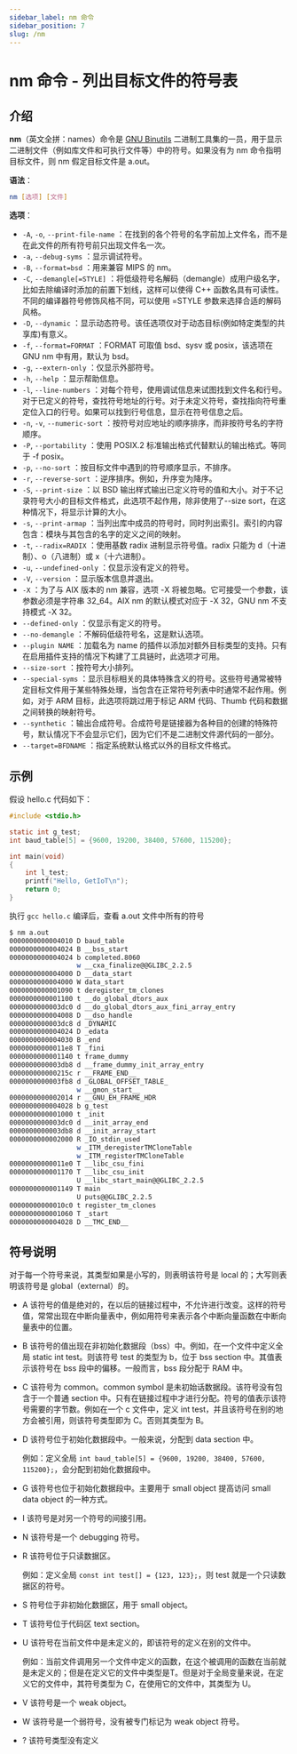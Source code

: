 ```yaml
---
sidebar_label: nm 命令
sidebar_position: 7
slug: /nm
---
```


# nm 命令 - 列出目标文件的符号表



## 介绍

**nm**（英文全拼：names）命令是 [GNU Binutils](https://www.gnu.org/software/binutils/) 二进制工具集的一员，用于显示二进制文件（例如库文件和可执行文件等）中的符号。如果没有为 nm 命令指明目标文件，则 nm 假定目标文件是 a.out。

**语法**：

```bash
nm [选项] [文件]
```

**选项**：

- `-A`, `-o`, `--print-file-name` ：在找到的各个符号的名字前加上文件名，而不是在此文件的所有符号前只出现文件名一次。
- `-a`, `--debug-syms` ：显示调试符号。
- `-B`, `--format=bsd` ：用来兼容 MIPS 的 nm。
- `-C`, `--demangle[=STYLE]` ：将低级符号名解码（demangle）成用户级名字，比如去除编译时添加的前置下划线，这样可以使得 C++ 函数名具有可读性。不同的编译器符号修饰风格不同，可以使用 =STYLE 参数来选择合适的解码风格。
- `-D`, `--dynamic` ：显示动态符号。该任选项仅对于动态目标(例如特定类型的共享库)有意义。
- `-f`, `--format=FORMAT` ：FORMAT 可取值 bsd、sysv 或 posix，该选项在 GNU nm 中有用，默认为 bsd。
- `-g`, `--extern-only` ：仅显示外部符号。
- `-h`, `--help` ：显示帮助信息。
- `-l`, `--line-numbers` ：对每个符号，使用调试信息来试图找到文件名和行号。对于已定义的符号，查找符号地址的行号。对于未定义符号，查找指向符号重定位入口的行号。如果可以找到行号信息，显示在符号信息之后。
- `-n`, `-v`, `--numeric-sort` ：按符号对应地址的顺序排序，而非按符号名的字符顺序。
- `-P`, `--portability` ：使用 POSIX.2 标准输出格式代替默认的输出格式。等同于 -f posix。
- `-p`, `--no-sort` ：按目标文件中遇到的符号顺序显示，不排序。
- `-r`, `--reverse-sort` ：逆序排序。例如，升序变为降序。
- `-S`, `--print-size` ：以 BSD 输出样式输出已定义符号的值和大小。对于不记录符号大小的目标文件格式，此选项不起作用，除非使用了--size sort，在这种情况下，将显示计算的大小。
- `-s`, `--print-armap` ：当列出库中成员的符号时，同时列出索引。索引的内容包含：模块与其包含的名字的定义之间的映射。
- `-t`, `--radix=RADIX` ：使用基数 radix 进制显示符号值。radix 只能为 d（十进制）、o（八进制）或 x（十六进制）。
- `-u`, `--undefined-only` ：仅显示没有定义的符号。
- `-V`, `--version` ：显示版本信息并退出。
- `-X` ：为了与 AIX 版本的 nm 兼容，选项 -X 将被忽略。它可接受一个参数，该参数必须是字符串 32_64。AIX nm 的默认模式对应于 -X 32，GNU nm 不支持模式 -X 32。
- `--defined-only` ：仅显示有定义的符号。
- `--no-demangle` ：不解码低级符号名，这是默认选项。
- `--plugin NAME` ：加载名为 name 的插件以添加对额外目标类型的支持。只有在启用插件支持的情况下构建了工具链时，此选项才可用。
- `--size-sort` ：按符号大小排列。
- `--special-syms` ：显示目标相关的具体特殊含义的符号。这些符号通常被特定目标文件用于某些特殊处理，当包含在正常符号列表中时通常不起作用。例如，对于 ARM 目标，此选项将跳过用于标记 ARM 代码、Thumb 代码和数据之间转换的映射符号。
- `--synthetic` ：输出合成符号。合成符号是链接器为各种目的创建的特殊符号，默认情况下不会显示它们，因为它们不是二进制文件源代码的一部分。
- `--target=BFDNAME` ：指定系统默认格式以外的目标文件格式。



## 示例

假设 hello.c 代码如下：

```c
#include <stdio.h>

static int g_test;
int baud_table[5] = {9600, 19200, 38400, 57600, 115200};

int main(void)
{
    int l_test;
    printf("Hello, GetIoT\n");
    return 0;
}
```

执行 `gcc hello.c` 编译后，查看 a.out 文件中所有的符号

```bash
$ nm a.out 
0000000000004010 D baud_table
0000000000004024 B __bss_start
0000000000004024 b completed.8060
                 w __cxa_finalize@@GLIBC_2.2.5
0000000000004000 D __data_start
0000000000004000 W data_start
0000000000001090 t deregister_tm_clones
0000000000001100 t __do_global_dtors_aux
0000000000003dc0 d __do_global_dtors_aux_fini_array_entry
0000000000004008 D __dso_handle
0000000000003dc8 d _DYNAMIC
0000000000004024 D _edata
0000000000004030 B _end
00000000000011e8 T _fini
0000000000001140 t frame_dummy
0000000000003db8 d __frame_dummy_init_array_entry
000000000000215c r __FRAME_END__
0000000000003fb8 d _GLOBAL_OFFSET_TABLE_
                 w __gmon_start__
0000000000002014 r __GNU_EH_FRAME_HDR
0000000000004028 b g_test
0000000000001000 t _init
0000000000003dc0 d __init_array_end
0000000000003db8 d __init_array_start
0000000000002000 R _IO_stdin_used
                 w _ITM_deregisterTMCloneTable
                 w _ITM_registerTMCloneTable
00000000000011e0 T __libc_csu_fini
0000000000001170 T __libc_csu_init
                 U __libc_start_main@@GLIBC_2.2.5
0000000000001149 T main
                 U puts@@GLIBC_2.2.5
00000000000010c0 t register_tm_clones
0000000000001060 T _start
0000000000004028 D __TMC_END__
```



## 符号说明

对于每一个符号来说，其类型如果是小写的，则表明该符号是 local 的；大写则表明该符号是 global（external）的。

- A 该符号的值是绝对的，在以后的链接过程中，不允许进行改变。这样的符号值，常常出现在中断向量表中，例如用符号来表示各个中断向量函数在中断向量表中的位置。

- B 该符号的值出现在非初始化数据段（bss）中。例如，在一个文件中定义全局 static int test。则该符号 test 的类型为 b，位于 bss section 中。其值表示该符号在 bss 段中的偏移。一般而言，bss 段分配于 RAM 中。

- C 该符号为 common。common symbol 是未初始话数据段。该符号没有包含于一个普通 section 中。只有在链接过程中才进行分配。符号的值表示该符号需要的字节数。例如在一个 c 文件中，定义 int test，并且该符号在别的地方会被引用，则该符号类型即为 C。否则其类型为 B。

- D 该符号位于初始化数据段中。一般来说，分配到 data section 中。

  例如：定义全局 `int baud_table[5] = {9600, 19200, 38400, 57600, 115200};`，会分配到初始化数据段中。

- G 该符号也位于初始化数据段中。主要用于 small object 提高访问 small data object 的一种方式。

- I 该符号是对另一个符号的间接引用。

- N 该符号是一个 debugging 符号。

- R 该符号位于只读数据区。

  例如：定义全局 `const int test[] = {123, 123};`，则 test 就是一个只读数据区的符号。

- S 符号位于非初始化数据区，用于 small object。

- T 该符号位于代码区 text section。

- U 该符号在当前文件中是未定义的，即该符号的定义在别的文件中。

  例如：当前文件调用另一个文件中定义的函数，在这个被调用的函数在当前就是未定义的；但是在定义它的文件中类型是T。但是对于全局变量来说，在定义它的文件中，其符号类型为 C，在使用它的文件中，其类型为 U。

- V 该符号是一个 weak object。

- W 该符号是一个弱符号，没有被专门标记为 weak object 符号。

- ? 该符号类型没有定义



